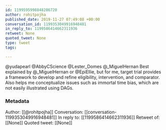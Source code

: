 ```yaml
---
id: 1199595998848286720
author: rohitpojha
published_date: 2019-11-27 07:49:08 +00:00
conversation_id: 1199353049916948481
in_reply_to: 1199586414662311936
retweet: None
quoted_tweet: None
type: tweet
tags:

---
```


@yudapearl @AbbyCScience @Lester_Domes @_MiguelHernan Best explained by @_MiguelHernan or @EpiEllie, but for me, target trial provides a framework to develop and refine eligibility, intervention, and comparator. Also helps me conceptualize issues such as immortal time bias, which are not easily illustrated using DAGs.

### Metadata

Author: [[@rohitpojha]]
Conversation: [[conversation-1199353049916948481]]
In reply to: [[1199586414662311936]]
Retweet of: [[None]]
Quoted tweet: [[None]]
